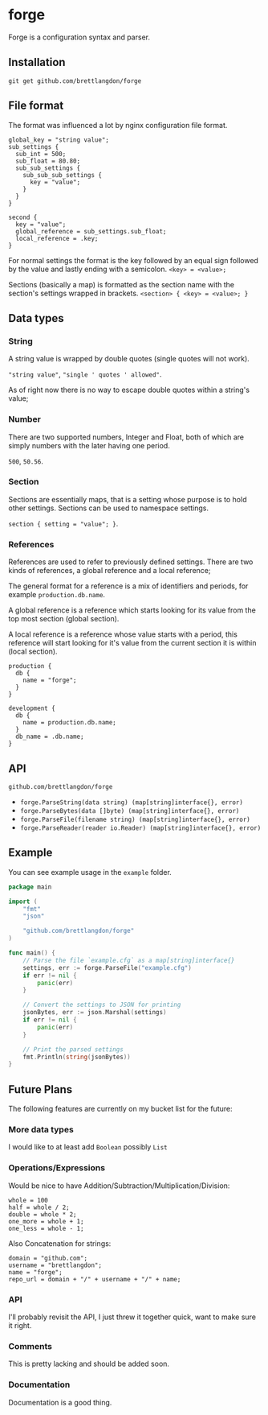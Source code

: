 forge
=====

Forge is a configuration syntax and parser.

## Installation

`git get github.com/brettlangdon/forge`

## File format

The format was influenced a lot by nginx configuration file format.

```config
global_key = "string value";
sub_settings {
  sub_int = 500;
  sub_float = 80.80;
  sub_sub_settings {
    sub_sub_sub_settings {
      key = "value";
    }
  }
}

second {
  key = "value";
  global_reference = sub_settings.sub_float;
  local_reference = .key;
}
```

For normal settings the format is the key followed by an equal sign followed by the value and lastly ending with a semicolon.
`<key> = <value>;`

Sections (basically a map) is formatted as the section name with the section's settings wrapped in brackets.
`<section> { <key> = <value>; }`

## Data types

### String
A string value is wrapped by double quotes (single quotes will not work).

`"string value"`, `"single ' quotes ' allowed"`.

As of right now there is no way to escape double quotes within a string's value;

### Number

There are two supported numbers, Integer and Float, both of which are simply numbers with the later having one period.

`500`, `50.56`.

### Section

Sections are essentially maps, that is a setting whose purpose is to hold other settings.
Sections can be used to namespace settings.

`section { setting = "value"; }`.


### References

References are used to refer to previously defined settings. There are two kinds of references, a global reference and a local reference;

The general format for a reference is a mix of identifiers and periods, for example `production.db.name`.

A global reference is a reference which starts looking for its value from the top most section (global section).

A local reference is a reference whose value starts with a period, this reference will start looking for it's value from the current section it is within (local section).

```config
production {
  db {
    name = "forge";
  }
}

development {
  db {
    name = production.db.name;
  }
  db_name = .db.name;
}
```

## API

`github.com/brettlangdon/forge`

* `forge.ParseString(data string) (map[string]interface{}, error)`
* `forge.ParseBytes(data []byte) (map[string]interface{}, error)`
* `forge.ParseFile(filename string) (map[string]interface{}, error)`
* `forge.ParseReader(reader io.Reader) (map[string]interface{}, error)`


## Example

You can see example usage in the `example` folder.

```go
package main

import (
	"fmt"
	"json"

	"github.com/brettlangdon/forge"
)

func main() {
	// Parse the file `example.cfg` as a map[string]interface{}
	settings, err := forge.ParseFile("example.cfg")
	if err != nil {
		panic(err)
	}

	// Convert the settings to JSON for printing
	jsonBytes, err := json.Marshal(settings)
	if err != nil {
		panic(err)
	}

	// Print the parsed settings
	fmt.Println(string(jsonBytes))
}
```

## Future Plans

The following features are currently on my bucket list for the future:

### More data types

I would like to at least add `Boolean` possibly `List`

### Operations/Expressions

Would be nice to have Addition/Subtraction/Multiplication/Division:

```config
whole = 100
half = whole / 2;
double = whole * 2;
one_more = whole + 1;
one_less = whole - 1;
```

Also Concatenation for strings:

```config
domain = "github.com";
username = "brettlangdon";
name = "forge";
repo_url = domain + "/" + username + "/" + name;
```

### API

I'll probably revisit the API, I just threw it together quick, want to make sure it right.


### Comments

This is pretty lacking and should be added soon.

### Documentation

Documentation is a good thing.
